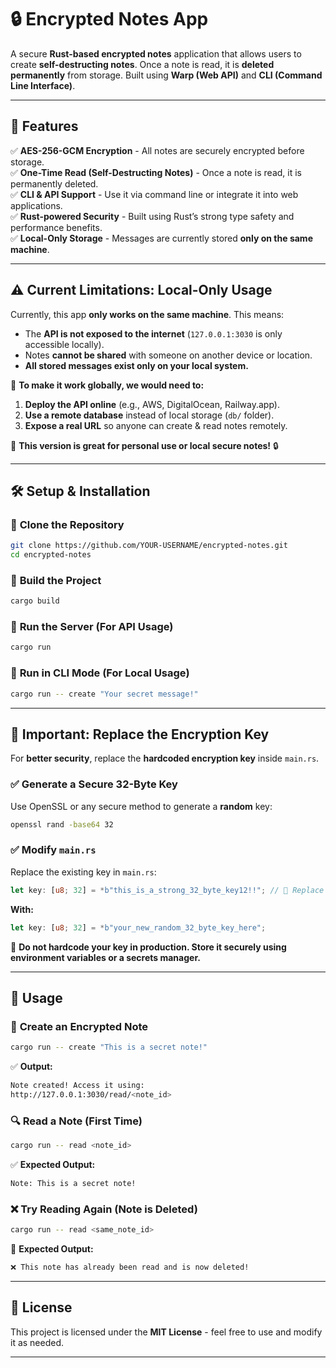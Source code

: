 # 🔒 Encrypted Notes App

A secure **Rust-based encrypted notes** application that allows users to create **self-destructing notes**. Once a note is read, it is **deleted permanently** from storage. Built using **Warp (Web API)** and **CLI (Command Line Interface)**.

---

## 🚀 Features

✅ **AES-256-GCM Encryption** - All notes are securely encrypted before storage.  
✅ **One-Time Read (Self-Destructing Notes)** - Once a note is read, it is permanently deleted.  
✅ **CLI & API Support** - Use it via command line or integrate it into web applications.  
✅ **Rust-powered Security** - Built using Rust’s strong type safety and performance benefits.  
✅ **Local-Only Storage** - Messages are currently stored **only on the same machine**.  

---

## ⚠️ **Current Limitations: Local-Only Usage**
Currently, this app **only works on the same machine**. This means:
- The **API is not exposed to the internet** (`127.0.0.1:3030` is only accessible locally).
- Notes **cannot be shared** with someone on another device or location.
- **All stored messages exist only on your local system.**

🔹 **To make it work globally, we would need to:**
1. **Deploy the API online** (e.g., AWS, DigitalOcean, Railway.app).
2. **Use a remote database** instead of local storage (`db/` folder).
3. **Expose a real URL** so anyone can create & read notes remotely.

📌 **This version is great for personal use or local secure notes!** 🔒

---

## 🛠 Setup & Installation

### 📌 **Clone the Repository**
```sh
git clone https://github.com/YOUR-USERNAME/encrypted-notes.git
cd encrypted-notes
```

### 📌 **Build the Project**
```sh
cargo build
```

### 📌 **Run the Server** (For API Usage)
```sh
cargo run
```

### 📌 **Run in CLI Mode** (For Local Usage)
```sh
cargo run -- create "Your secret message!"
```

---

## 🔑 Important: Replace the Encryption Key
For **better security**, replace the **hardcoded encryption key** inside `main.rs`.

### ✅ **Generate a Secure 32-Byte Key**
Use OpenSSL or any secure method to generate a **random** key:
```sh
openssl rand -base64 32
```

### ✅ **Modify `main.rs`**
Replace the existing key in `main.rs`:
```rust
let key: [u8; 32] = *b"this_is_a_strong_32_byte_key12!!"; // 🔴 Replace this!
```
**With:**
```rust
let key: [u8; 32] = *b"your_new_random_32_byte_key_here";
```
📌 **Do not hardcode your key in production. Store it securely using environment variables or a secrets manager.**

---

## 📌 Usage

### 📝 **Create an Encrypted Note**
```sh
cargo run -- create "This is a secret note!"
```
✅ **Output:**
```sh
Note created! Access it using:
http://127.0.0.1:3030/read/<note_id>
```

### 🔍 **Read a Note (First Time)**
```sh
cargo run -- read <note_id>
```
✅ **Expected Output:**
```sh
Note: This is a secret note!
```

### ❌ **Try Reading Again (Note is Deleted)**
```sh
cargo run -- read <same_note_id>
```
🚨 **Expected Output:**
```sh
❌ This note has already been read and is now deleted!
```

---

## 📜 License
This project is licensed under the **MIT License** - feel free to use and modify it as needed.

---
